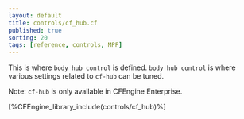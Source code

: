 ```yaml
---
layout: default
title: controls/cf_hub.cf
published: true
sorting: 20
tags: [reference, controls, MPF]
---
```


This is where `body hub control` is defined. `body hub control` is where
various settings related to `cf-hub` can be tuned.

Note: `cf-hub` is only available in CFEngine Enterprise.

[%CFEngine_library_include(controls/cf_hub)%]

